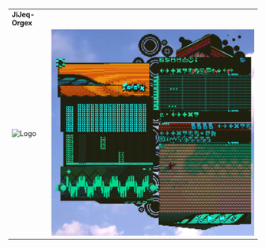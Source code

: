 |||
|---------------------------|---------------------------------------------|
|**JiJeq-Orgex** |
| ![Logo](icon4b.ico) | ![title](CaptureBeta2.png) |
